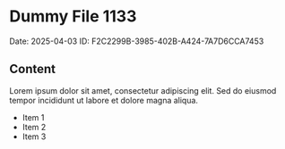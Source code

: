 # Dummy File 1133

Date: 2025-04-03
ID: F2C2299B-3985-402B-A424-7A7D6CCA7453

## Content

Lorem ipsum dolor sit amet, consectetur adipiscing elit.
Sed do eiusmod tempor incididunt ut labore et dolore magna aliqua.

* Item 1
* Item 2
* Item 3

